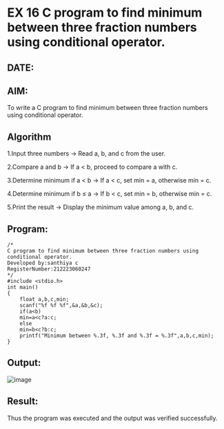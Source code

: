 # EX 16 C program to find minimum between three fraction numbers using conditional operator.
## DATE:
## AIM:
To write a C program to find minimum between three fraction numbers using conditional operator.

## Algorithm
1.Input three numbers → Read a, b, and c from the user.

2.Compare a and b → If a < b, proceed to compare a with c.

3.Determine minimum if a < b → If a < c, set min = a, otherwise min = c.

4.Determine minimum if b ≤ a → If b < c, set min = b, otherwise min = c.

5.Print the result → Display the minimum value among a, b, and c. 

## Program:
```
/*
C program to find minimum between three fraction numbers using conditional operator.
Developed by:santhiya c 
RegisterNumber:212223060247  
*/
#include <stdio.h>
int main()
{
    float a,b,c,min;
    scanf("%f %f %f",&a,&b,&c);
    if(a<b)
    min=a<c?a:c;
    else
    min=b<c?b:c;
    printf("Minimum between %.3f, %.3f and %.3f = %.3f",a,b,c,min);
}
```

## Output:
![image](https://github.com/user-attachments/assets/6efb2a1f-64ca-4295-9054-bf131ab4aac4)



## Result:
Thus the program was executed and the output was verified successfully.
